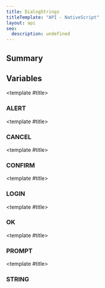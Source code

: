 ```yaml
---
title: DialogStrings
titleTemplate: "API - NativeScript"
layout: api
seo:
  description: undefined
---
```


<!-- This page is auto generated, do not edit manually. -->
<!-- Run "yarn generate:api-docs" to regenerate -->

<script setup lang="ts">
  import { provide } from "vue";
  import API_DATA from "./DialogStrings.data.json";
  
  provide('API_DATA', API_DATA);
</script>

<APIRefHierarchy v-once />

## <Heading ignore>Summary</Heading>

<APIRefSummary v-once />

## Variables

<div class="isConst">

<APIRef for="10061" v-once>

<template #title>

### ALERT

</template>

</APIRef>

</div>

<div class="isConst">

<APIRef for="10064" v-once>

<template #title>

### CANCEL

</template>

</APIRef>

</div>

<div class="isConst">

<APIRef for="10060" v-once>

<template #title>

### CONFIRM

</template>

</APIRef>

</div>

<div class="isConst">

<APIRef for="10062" v-once>

<template #title>

### LOGIN

</template>

</APIRef>

</div>

<div class="isConst">

<APIRef for="10063" v-once>

<template #title>

### OK

</template>

</APIRef>

</div>

<div class="isConst">

<APIRef for="10059" v-once>

<template #title>

### PROMPT

</template>

</APIRef>

</div>

<div class="isConst">

<APIRef for="10058" v-once>

<template #title>

### STRING

</template>

</APIRef>

</div>
